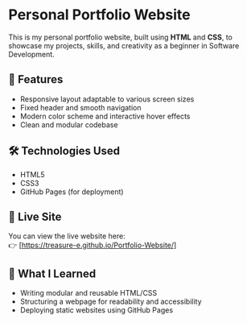 # Personal Portfolio Website

This is my personal portfolio website, built using **HTML** and **CSS**, to showcase my projects, skills, and creativity as a beginner in Software Development.

## 🌟 Features

- Responsive layout adaptable to various screen sizes
- Fixed header and smooth navigation
- Modern color scheme and interactive hover effects
- Clean and modular codebase

## 🛠️ Technologies Used

- HTML5
- CSS3
- GitHub Pages (for deployment)

## 🚀 Live Site

You can view the live website here:  
👉 [https://treasure-e.github.io/Portfolio-Website/]

## 🧠 What I Learned

- Writing modular and reusable HTML/CSS
- Structuring a webpage for readability and accessibility
- Deploying static websites using GitHub Pages


